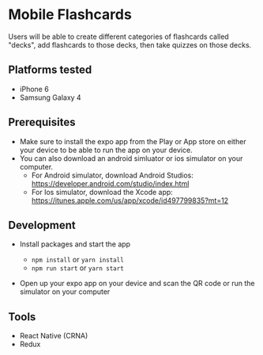 # Mobile Flashcards

Users will be able to create different categories of flashcards called "decks", add flashcards to those decks, then take quizzes on those decks.

## Platforms tested 

* iPhone 6
* Samsung Galaxy 4

## Prerequisites

* Make sure to install the expo app from the Play or App store on either your device to be able to run the app on your device.
* You can also download an android simluator or ios simulator on your computer.
  - For Android simulator, download Android Studios: https://developer.android.com/studio/index.html
  - For Ios simulator, download the Xcode app: https://itunes.apple.com/us/app/xcode/id497799835?mt=12

## Development

* Install packages and start the app
    - `npm install` or `yarn install`
    - `npm run start` or `yarn start`

* Open up your expo app on your device and scan the QR code or run the simulator on your computer

## Tools

* React Native (CRNA)
* Redux

